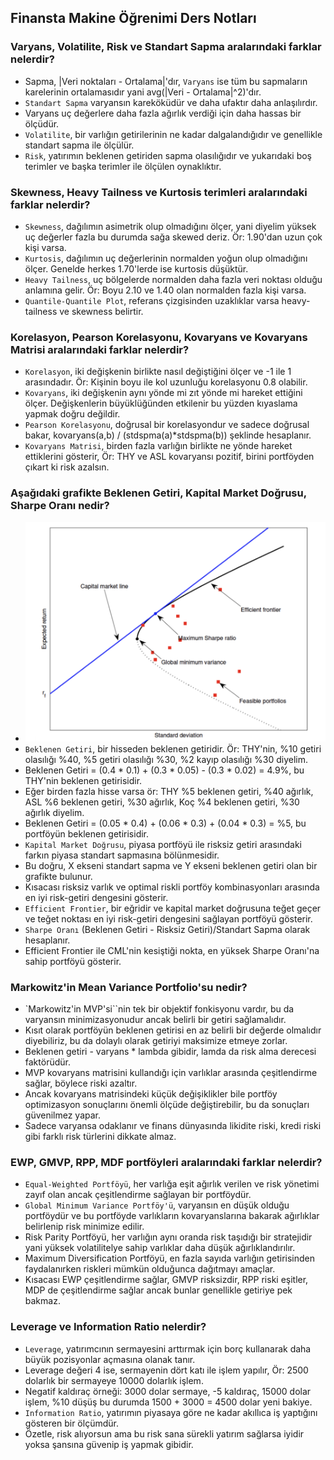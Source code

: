 ## Finansta Makine Öğrenimi Ders Notları

### Varyans, Volatilite, Risk ve Standart Sapma aralarındaki farklar nelerdir?
  - Sapma, |Veri noktaları - Ortalama|'dır, `Varyans` ise tüm bu sapmaların karelerinin ortalamasıdır yani avg(|Veri - Ortalama|^2)'dır.
  - `Standart Sapma` varyansın kareköküdür ve daha ufaktır daha anlaşılırdır.
  - Varyans uç değerlere daha fazla ağırlık verdiği için daha hassas bir ölçüdür.
  - `Volatilite`, bir varlığın getirilerinin ne kadar dalgalandığıdır ve genellikle standart sapma ile ölçülür.
  - `Risk`, yatırımın beklenen getiriden sapma olasılığıdır ve yukarıdaki boş terimler ve başka terimler ile ölçülen oynaklıktır.
   
### Skewness, Heavy Tailness ve Kurtosis terimleri aralarındaki farklar nelerdir?
  - `Skewness`, dağılımın asimetrik olup olmadığını ölçer, yani diyelim yüksek uç değerler fazla bu durumda sağa skewed deriz. Ör: 1.90'dan uzun çok kişi varsa.
  - `Kurtosis`, dağılımın uç değerlerinin normalden yoğun olup olmadığını ölçer. Genelde herkes 1.70'lerde ise kurtosis düşüktür.
  - `Heavy Tailness`, uç bölgelerde normalden daha fazla veri noktası olduğu anlamına gelir. Ör: Boyu 2.10 ve 1.40 olan normalden fazla kişi varsa.
  - `Quantile-Quantile Plot`, referans çizgisinden uzaklıklar varsa heavy-tailness ve skewness belirtir.

### Korelasyon, Pearson Korelasyonu, Kovaryans ve Kovaryans Matrisi aralarındaki farklar nelerdir?
  - `Korelasyon`, iki değişkenin birlikte nasıl değiştiğini ölçer ve -1 ile 1 arasındadır. Ör: Kişinin boyu ile kol uzunluğu korelasyonu 0.8 olabilir.
  - `Kovaryans`, iki değişkenin aynı yönde mi zıt yönde mi hareket ettiğini ölçer. Değişkenlerin büyüklüğünden etkilenir bu yüzden kıyaslama yapmak doğru değildir.
  - `Pearson Korelasyonu`, doğrusal bir korelasyondur ve sadece doğrusal bakar, kovaryans(a,b) / (stdspma(a)*stdspma(b)) şeklinde hesaplanır.
  - `Kovaryans Matrisi`, birden fazla varlığın birlikte ne yönde hareket ettiklerini gösterir, Ör: THY ve ASL kovaryansı pozitif, birini portföyden çıkart ki risk azalsın.


### Aşağıdaki grafikte Beklenen Getiri, Kapital Market Doğrusu, Sharpe Oranı nedir?
  - ![](https://raw.githubusercontent.com/egecancevgin/MSc-Notes/refs/heads/main/resim.png)
  - `Beklenen Getiri`, bir hisseden beklenen getiridir. Ör: THY'nin, %10 getiri olasılığı %40, %5 getiri olasılığı %30, %2 kayıp olasılığı %30 diyelim.
  - Beklenen Getiri = (0.4 * 0.1) + (0.3 * 0.05) - (0.3 * 0.02) = 4.9%, bu THY'nin beklenen getirisidir.
  - Eğer birden fazla hisse varsa ör: THY %5 beklenen getiri, %40 ağırlık, ASL %6 beklenen getiri, %30 ağırlık, Koç %4 beklenen getiri, %30 ağırlık diyelim.
  - Beklenen Getiri = (0.05 * 0.4) + (0.06 * 0.3) + (0.04 * 0.3) = %5, bu portföyün beklenen getirisidir.
  - `Kapital Market Doğrusu`, piyasa portföyü ile risksiz getiri arasındaki farkın piyasa standart sapmasına bölünmesidir.
  - Bu doğru, X ekseni standart sapma ve Y ekseni beklenen getiri olan bir grafikte bulunur.
  - Kısacası risksiz varlık ve optimal riskli portföy kombinasyonları arasında en iyi risk-getiri dengesini gösterir.
  - `Efficient Frontier`, bir eğridir ve kapital market doğrusuna teğet geçer ve teğet noktası en iyi risk-getiri dengesini sağlayan portföyü gösterir.
  - `Sharpe Oranı` (Beklenen Getiri - Risksiz Getiri)/Standart Sapma olarak hesaplanır.
  - Efficient Frontier ile CML'nin kesiştiği nokta, en yüksek Sharpe Oranı'na sahip portföyü gösterir.


### Markowitz'in Mean Variance Portfolio'su nedir?
  - `Markowitz'in MVP'si``nin tek bir objektif fonkisyonu vardır, bu da varyansın minimizasyonudur ancak belirli bir getiri sağlamalıdır.
  - Kısıt olarak portföyün beklenen getirisi en az belirli bir değerde olmalıdır diyebiliriz, bu da dolaylı olarak getiriyi maksimize etmeye zorlar.
  - Beklenen getiri - varyans * lambda gibidir, lamda da risk alma derecesi faktörüdür.
  - MVP kovaryans matrisini kullandığı için varlıklar arasında çeşitlendirme sağlar, böylece riski azaltır.
  - Ancak kovaryans matrisindeki küçük değişiklikler bile portföy optimizasyon sonuçlarını önemli ölçüde değiştirebilir, bu da sonuçları güvenilmez yapar.
  - Sadece varyansa odaklanır ve finans dünyasında likidite riski, kredi riski gibi farklı risk türlerini dikkate almaz.


### EWP, GMVP, RPP, MDF portföyleri aralarındaki farklar nelerdir?
  - `Equal-Weighted Portföyü`, her varlığa eşit ağırlık verilen ve risk yönetimi zayıf olan ancak çeşitlendirme sağlayan bir portföydür.
  - `Global Minimum Variance Portföy'ü`, varyansın en düşük olduğu portföydür ve bu portföyde varlıkların kovaryanslarına bakarak ağırlıklar belirlenip risk minimize edilir.
  - Risk Parity Portföyü, her varlığın aynı oranda risk taşıdığı bir stratejidir yani yüksek volatilitelye sahip varlıklar daha düşük ağırlıklandırılır.
  - Maximum Diversification Portföyü, en fazla sayıda varlığın getirisinden faydalanırken riskleri mümkün olduğunca dağıtmayı amaçlar.
  - Kısacası EWP çeşitlendirme sağlar, GMVP risksizdir, RPP riski eşitler, MDP de çeşitlendirme sağlar ancak bunlar genellikle getiriye pek bakmaz.


### Leverage ve Information Ratio nelerdir?
  - `Leverage`, yatırımcının sermayesini arttırmak için borç kullanarak daha büyük pozisyonlar açmasına olanak tanır.
  - Leverage değeri 4 ise, sermayenin dört katı ile işlem yapılır, Ör: 2500 dolarlık bir sermayeye 10000 dolarlık işlem.
  - Negatif kaldıraç örneği: 3000 dolar sermaye, -5 kaldıraç, 15000 dolar işlem, %10 düşüş bu durumda 1500 + 3000 = 4500 dolar yeni bakiye.
  - `Information Ratio`, yatırımın piyasaya göre ne kadar akıllıca iş yaptığını gösteren bir ölçümdür.
  - Özetle, risk alıyorsun ama bu risk sana sürekli yatırım sağlarsa iyidir yoksa şansına güvenip iş yapmak gibidir.



